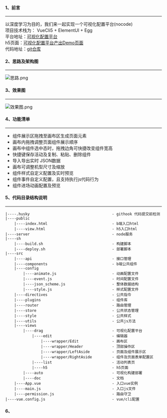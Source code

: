 #### 1、前言
***
以深度学习为目的，我们来一起实现一个可视化配置平台(nocode)      
项目技术栈为： VueCli5 + ElementUI + Egg     
平台地址：[可视化配置平台](http://ixuexi.plus:9797/#/drag/list)    
h5页面：[可视化配置平台产出Demo页面](http://ixuexi.plus:9797/view?id=45)    
代码地址：[git仓库](https://github.com/killWeb/nj_dragger)     
#### 2、思路及架构图
***
![思路.png](https://p6-juejin.byteimg.com/tos-cn-i-k3u1fbpfcp/bb5baabf1a87480eba8c6cf9a985f082~tplv-k3u1fbpfcp-watermark.image)
#### 3、效果图
***
![效果图.png](https://p1-juejin.byteimg.com/tos-cn-i-k3u1fbpfcp/17a5892b7c32403389cad99c87fd8095~tplv-k3u1fbpfcp-watermark.image)
#### 4、功能清单
***
- 组件展示区拖拽至画布区生成页面元素
- 画布内拖拽调整页面组件展示顺序
- 画布中组件选中态时，拖拽边角可快捷改变组件宽高
- 快捷键保存活动及复制、粘贴、删除组件
- 导入导出实时 JSON数据
- 画布可调整机型尺寸及缩放
- 组件样式自定义配置及实时预览
- 组件事件自定义配置，且支持执行js代码行为
- 组件进场动画配置及预览
#### 5、代码目录结构说明
***
```
|----.husky                                     - githook 代码提交前检测
|----public
    |----index.html                             - b端入口html
    |----view.html                              - h5入口html
|----server                                     - node服务
|----sh         
    |----build.sh                               - 构建脚本
    |----deploy.sh                              - 部署脚本
|----src
    |----api                                    - 接口管理
    |----components                             - b端公共组件
    |----config
        |----animate.js                         - 动画配置文件
        |----event.js                           - 时间配置文件
        |----json_scheme.js                     - 整体数据结构
        |----style.js                           - 样式配置文件
    |----directives                             - 公共指令
    |----plugins                                - 组件库
    |----router                                 - 路由管理
    |----store                                  - 公共状态管理
    |----style                                  - 公共样式
    |----utils                                  - 公共js方法
    |----views          
        |----drag                               - 可视化配置平台
            |----edit                           - 编辑器
                |----wrapper/Edit               - 画布区
                |----wrapper/Header             - 顶部操作区
                |----wrapper/LeftAside          - 页面及组件展示区
                |----wrapper/RightAside         - 组件及页面表单配置区
            |----list                           - 活动列表页
            |----h5                             - h5页面
        |----auto                               - 可视化构建部署
        |----doc                                - 文档
    |----App.vue                                - 入口vue实例
    |----main.js                                - 入口js文件
    |----permission.js                          - 路由守卫
|----vue.config.js                              - vue/cli配置
```
#### 6、
